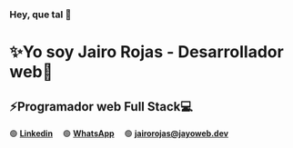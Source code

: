 ### Hey, que tal 👋

# ✨Yo soy Jairo Rojas - **Desarrollador web**🚀
## **⚡Programador web Full Stack💻**

🟢 **[Linkedin](https://www.linkedin.com/in/jairo-rojas/)**&emsp; 🟢 **[WhatsApp](https://api.whatsapp.com/send?phone=593982688824&text=Hola%20Jairo%2C%20he%20visto%20tu%20portafolio%20web%20y%20quer%C3%ADa%20contactarte.)**&emsp; 🟢 **[jairorojas@jayoweb.dev](mailto:jairorojas@jayoweb.dev?subject=Consulta&body=Hola%20Jairo,%20he%20visto%20tu%20portafolio%20web%20y%20queria%20consultarte...)**

